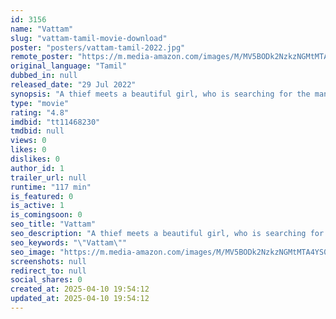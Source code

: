 ```yaml
---
id: 3156
name: "Vattam"
slug: "vattam-tamil-movie-download"
poster: "posters/vattam-tamil-2022.jpg"
remote_poster: "https://m.media-amazon.com/images/M/MV5BODk2NzkzNGMtMTA4YS00MzZhLTkzZTctYmI2ZWZiZmY3NTVhXkEyXkFqcGc@._V1_SX300.jpg"
original_language: "Tamil"
dubbed_in: null
released_date: "29 Jul 2022"
synopsis: "A thief meets a beautiful girl, who is searching for the man she loves, en route to a city to sell a necklace he stole; the thief offers to help her but ends up falling in love with her."
type: "movie"
rating: "4.8"
imdbid: "tt11468230"
tmdbid: null
views: 0
likes: 0
dislikes: 0
author_id: 1
trailer_url: null
runtime: "117 min"
is_featured: 0
is_active: 1
is_comingsoon: 0
seo_title: "Vattam"
seo_description: "A thief meets a beautiful girl, who is searching for the man she loves, en route to a city to sell a necklace he stole; the thief offers to help her but ends up falling in love with her."
seo_keywords: "\"Vattam\""
seo_image: "https://m.media-amazon.com/images/M/MV5BODk2NzkzNGMtMTA4YS00MzZhLTkzZTctYmI2ZWZiZmY3NTVhXkEyXkFqcGc@._V1_SX300.jpg"
screenshots: null
redirect_to: null
social_shares: 0
created_at: 2025-04-10 19:54:12
updated_at: 2025-04-10 19:54:12
---
```


